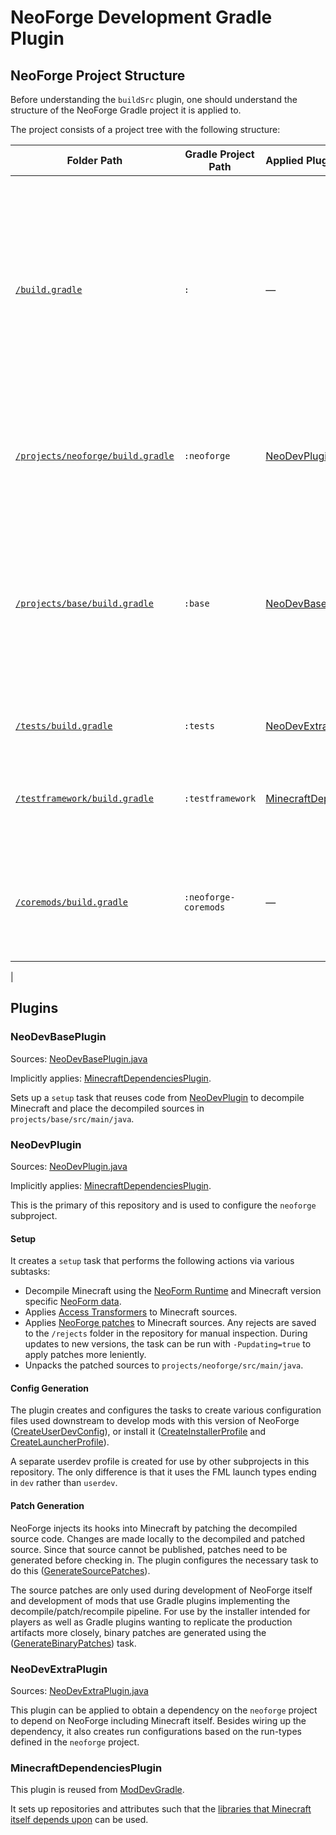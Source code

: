 # NeoForge Development Gradle Plugin

## NeoForge Project Structure

Before understanding the `buildSrc` plugin, one should understand the structure of the NeoForge Gradle project it is
applied to.

The project consists of a project tree with the following structure:

| Folder Path                                                            | Gradle Project Path  | Applied Plugins                                             | Description                                                                                                                                                                   |
|------------------------------------------------------------------------|----------------------|:------------------------------------------------------------|-------------------------------------------------------------------------------------------------------------------------------------------------------------------------------|
| [`/build.gradle`](../build.gradle)                                     | `:`                  | &mdash;                                                     | The root project. Since this project is reused for Kits, the root project name is based on the checkout folder, which actually can lead to issues if it is called `NeoForge`. |
| [`/projects/neoforge/build.gradle`](../projects/neoforge/build.gradle) | `:neoforge`          | [NeoDevPlugin](#neodevplugin)                               | The core NeoForge project, which produces the artifacts that will be published.                                                                                               |
| [`/projects/base/build.gradle`](../projects/base/build.gradle)         | `:base`              | [NeoDevBasePlugin](#neodevbaseplugin)                       | A utility project that contains the Minecraft sources without any NeoForge additions. Can be used to quickly compare what NeoForge has changed.                               |
| [`/tests/build.gradle`](../tests/build.gradle)                         | `:tests`             | [NeoDevExtraPlugin](#neodevextraplugin)                     | Contains the game and unit tests for NeoForge.                                                                                                                                |
| [`/testframework/build.gradle`](../testframework/build.gradle)         | `:testframework`     | [MinecraftDependenciesPlugin](#minecraftdependenciesplugin) | A library providing support classes around writing game tests.                                                                                                                |
| [`/coremods/build.gradle`](../coremods/build.gradle)                   | `:neoforge-coremods` | &mdash;                                                     | Java Bytecode transformers that are embedded into NeoForge as a nested Jar file.                                                                                              |
|

## Plugins

### NeoDevBasePlugin

Sources: [NeoDevBasePlugin.java](src/main/java/net/neoforged/neodev/NeoDevBasePlugin.java)

Implicitly applies: [MinecraftDependenciesPlugin](#minecraftdependenciesplugin).

Sets up a `setup` task that reuses code from [NeoDevPlugin](#neodevplugin) to decompile Minecraft and place the
decompiled sources in `projects/base/src/main/java`.

### NeoDevPlugin

Sources: [NeoDevPlugin.java](src/main/java/net/neoforged/neodev/NeoDevPlugin.java)

Implicitly applies: [MinecraftDependenciesPlugin](#minecraftdependenciesplugin).

This is the primary of this repository and is used to configure the `neoforge` subproject.

#### Setup

It creates a `setup` task that performs the following actions via various subtasks:

- Decompile Minecraft using the [NeoForm Runtime](https://github.com/neoforged/neoformruntime) and Minecraft version specific [NeoForm data](https://github.com/neoforged/NeoForm).
- Applies [Access Transformers](../src/main/resources/META-INF/accesstransformer.cfg) to Minecraft sources.
- Applies [NeoForge patches](../patches) to Minecraft sources. Any rejects are saved to the `/rejects` folder in the repository for manual inspection. During updates to new versions, the task can be run with `-Pupdating=true` to apply patches more leniently.
- Unpacks the patched sources to `projects/neoforge/src/main/java`.

#### Config Generation

The plugin creates and configures the tasks to create various configuration files used downstream to develop
mods with this version of NeoForge ([CreateUserDevConfig](src/main/java/net/neoforged/neodev/CreateUserDevConfig.java)), or install it ([CreateInstallerProfile](src/main/java/net/neoforged/neodev/installer/CreateInstallerProfile.java) and [CreateLauncherProfile](src/main/java/net/neoforged/neodev/installer/CreateLauncherProfile.java)).

A separate userdev profile is created for use by other subprojects in this repository.
The only difference is that it uses the FML launch types ending in `dev` rather than `userdev`. 

#### Patch Generation

NeoForge injects its hooks into Minecraft by patching the decompiled source code.
Changes are made locally to the decompiled and patched source.
Since that source cannot be published, patches need to be generated before checking in.
The plugin configures the necessary task to do this
([GenerateSourcePatches](src/main/java/net/neoforged/neodev/GenerateSourcePatches.java)).

The source patches are only used during development of NeoForge itself and development of mods that use Gradle plugins implementing the decompile/patch/recompile pipeline. 
For use by the installer intended for players as well as Gradle plugins wanting to replicate the production artifacts more closely, binary patches are generated using the ([GenerateBinaryPatches](src/main/java/net/neoforged/neodev/GenerateBinaryPatches.java)) task.

### NeoDevExtraPlugin

Sources: [NeoDevExtraPlugin.java](src/main/java/net/neoforged/neodev/NeoDevExtraPlugin.java)

This plugin can be applied to obtain a dependency on the `neoforge` project to depend on NeoForge including Minecraft
itself. Besides wiring up the dependency, it also creates run configurations based on the run-types defined in the
`neoforge` project.

### MinecraftDependenciesPlugin

This plugin is reused from [ModDevGradle](https://github.com/neoforged/ModDevGradle/).

It sets up repositories and attributes such that
the [libraries that Minecraft itself depends upon](https://github.com/neoforged/GradleMinecraftDependencies) can be
used. 
